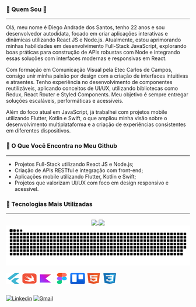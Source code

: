 ### 🌠 Quem Sou 🌠
***

Olá, meu nome é Diego Andrade dos Santos, tenho 22 anos e sou desenvolvedor autodidata, focado em criar aplicações interativas e dinâmicas utilizando React JS e Node.js. Atualmente, estou aprimorando minhas habilidades em desenvolvimento Full-Stack JavaScript, explorando boas práticas para construção de APIs robustas com Node e integrando essas soluções com interfaces modernas e responsivas em React.

Com formação em Comunicação Visual pela Etec Carlos de Campos, consigo unir minha paixão por design com a criação de interfaces intuitivas e atraentes. Tenho experiência no desenvolvimento de componentes reutilizáveis, aplicando conceitos de UI/UX, utilizando bibliotecas como Redux, React Router e Styled Components. Meu objetivo é sempre entregar soluções escaláveis, performáticas e acessíveis.

Além do foco atual em JavaScript, já trabalhei com projetos mobile utilizando Flutter, Kotlin e Swift, o que ampliou minha visão sobre o desenvolvimento multiplataforma e a criação de experiências consistentes em diferentes dispositivos.

### 📱 O Que Você Encontra no Meu Github 
***
- Projetos Full-Stack utilizando React JS e Node.js;
- Criação de APIs RESTful e integração com front-end;
- Aplicações mobile utilizando Flutter, Kotlin e Swift;
- Projetos que valorizam UI/UX com foco em design responsivo e acessível.

### 💌 Tecnologias Mais Utilizadas
***

<div align="center">
<a href="https://github.com/anuraghazra/github-readme-stats">
  <img height=200 align="center" src="https://github-readme-stats.vercel.app/api?username=diandrade&show_icons=true&theme=gruvbox_light" />
</a>
<a href="https://github.com/anuraghazra/convoychat">
  <img height=200 align="center" src="https://github-readme-stats.vercel.app/api/top-langs?username=diandrade&show_icons=true&theme=gruvbox_light&layout=compact&langs_count=8&card_width=320" />
</a>
<picture>
  <source media="(prefers-color-scheme: dark)" srcset="https://raw.githubusercontent.com/platane/platane/output/github-contribution-grid-snake-dark.svg">
  <source media="(prefers-color-scheme: light)" srcset="https://raw.githubusercontent.com/platane/platane/output/github-contribution-grid-snake.svg">
  <img alt="github contribution grid snake animation" src="https://raw.githubusercontent.com/platane/platane/output/github-contribution-grid-snake.svg">
</picture>
</div>

<div style="display: inline_block"><br>
  <img align="center" alt="Rafa-Js" height="30" width="40" src="https://raw.githubusercontent.com/devicons/devicon/master/icons/flutter/flutter-plain.svg">
  <img align="center" alt="Rafa-Ts" height="30" width="40" src="https://raw.githubusercontent.com/devicons/devicon/master/icons/swift/swift-original.svg">
  <img align="center" alt="Rafa-React" height="30" width="40" src="https://raw.githubusercontent.com/devicons/devicon/master/icons/kotlin/kotlin-original.svg">
  <img align="center" alt="Rafa-Python" height="30" width="40" src="https://raw.githubusercontent.com/devicons/devicon/master/icons/figma/figma-original.svg">
  <img align="center" alt="Rafa-Csharp" height="30" width="40" src="https://raw.githubusercontent.com/devicons/devicon/master/icons/trello/trello-original.svg">
  <img align="center" alt="Rafa-HTML" height="30" width="40" src="https://raw.githubusercontent.com/devicons/devicon/master/icons/html5/html5-original.svg">
  <img align="center" alt="Rafa-CSS" height="30" width="40" src="https://raw.githubusercontent.com/devicons/devicon/master/icons/css3/css3-original.svg">
</div>

<br>

[![Linkedin](https://img.shields.io/badge/LinkedIn-0077B5?style=for-the-badge&logo=linkedin&logoColor=white)](https://www.linkedin.com/in/andradedossantosdiego/)
[![Gmail](https://img.shields.io/badge/Gmail-D14836?style=for-the-badge&logo=gmail&logoColor=white)](mailto:contato.andradediego@gmail.com)
